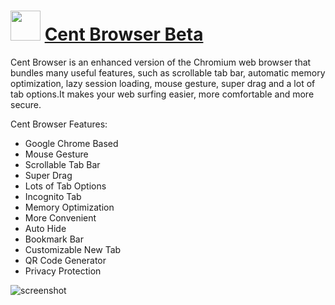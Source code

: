 # <img src="https://cdn.rawgit.com/JourneyOver/chocolatey-packages/475edf21f7a9a51c8bc5aabfb123bd8e41101f73/icons/centbrowser.png" width="48" height="48"/> [Cent Browser Beta](https://chocolatey.org/packages/CentBrowser)

Cent Browser is an enhanced version of the Chromium web browser that bundles many useful features, such as scrollable tab bar, automatic memory optimization, lazy session loading, mouse gesture, super drag and a lot of tab options.It makes your web surfing easier, more comfortable and more secure.

Cent Browser Features:

* Google Chrome Based
* Mouse Gesture
* Scrollable Tab Bar
* Super Drag
* Lots of Tab Options
* Incognito Tab
* Memory Optimization
* More Convenient
* Auto Hide
* Bookmark Bar
* Customizable New Tab
* QR Code Generator
* Privacy Protection

![screenshot](https://img.raymond.cc/blog/wp-content/uploads/2016/11/cent_browser.png)